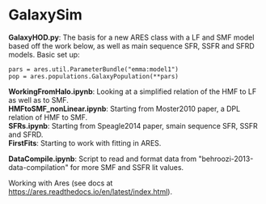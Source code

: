 # GalaxySim

**GalaxyHOD.py**: The basis for a new ARES class with a LF and SMF model based off the work below, as well as main sequence SFR, SSFR and SFRD models.
Basic set up:
```
pars = ares.util.ParameterBundle("emma:model1")
pop = ares.populations.GalaxyPopulation(**pars)
```

**WorkingFromHalo.ipynb**: Looking at a simplified relation of the HMF to LF as well as to SMF.   
**HMFtoSMF_nonLinear.ipynb**: Starting from Moster2010 paper, a DPL relation of HMF to SMF.  
**SFRs.ipynb**: Starting from Speagle2014 paper, smain sequence SFR, SSFR and SFRD.  
**FirstFits**: Starting to work with fitting in ARES.
 
**DataCompile.ipynb**: Script to read and format data from "behroozi-2013-data-compilation" for more SMF and SSFR lit values.

Working with Ares (see docs at https://ares.readthedocs.io/en/latest/index.html).
